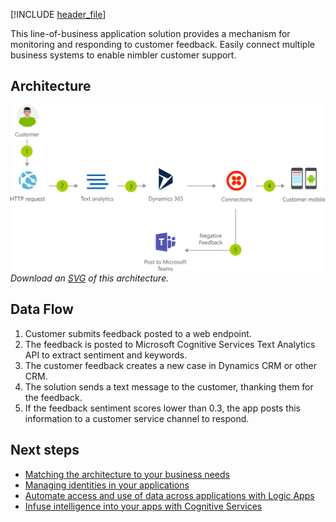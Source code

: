 


[!INCLUDE [header_file](../../../includes/sol-idea-header.md)]

This line-of-business application solution provides a mechanism for monitoring and responding to customer feedback. Easily connect multiple business systems to enable nimbler customer support.

## Architecture

![Architecture diagram](../media/modern-customer-support-portal-powered-by-an-agile-business-process.png)
*Download an [SVG](../media/modern-customer-support-portal-powered-by-an-agile-business-process.svg) of this architecture.*

## Data Flow

1. Customer submits feedback posted to a web endpoint.
1. The feedback is posted to Microsoft Cognitive Services Text Analytics API to extract sentiment and keywords.
1. The customer feedback creates a new case in Dynamics CRM or other CRM.
1. The solution sends a text message to the customer, thanking them for the feedback.
1. If the feedback sentiment scores lower than 0.3, the app posts this information to a customer service channel to respond.

## Next steps

- [Matching the architecture to your business needs](../../guide/design-principles/build-for-business.yml)
- [Managing identities in your applications](../../multitenant-identity/index.md)
- [Automate access and use of data across applications with Logic Apps](/azure/logic-apps)
- [Infuse intelligence into your apps with Cognitive Services](/azure/cognitive-services/welcome)